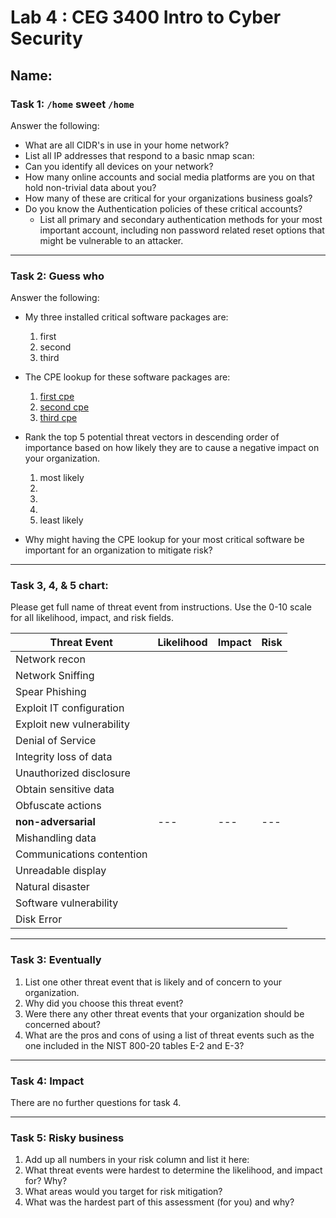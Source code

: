 # Lab 4 : CEG 3400 Intro to Cyber Security

## Name:

### Task 1: `/home` sweet `/home`

Answer the following:

* What are all CIDR's in use in your home network?
* List all IP addresses that respond to a basic nmap scan: 
* Can you identify all devices on your network?
* How many online accounts and social media platforms are you on
  that hold non-trivial data about you?
* How many of these are critical for your organizations business goals?
* Do you know the Authentication policies of these critical accounts?
  * List all primary and secondary authentication methods for your most 
    important account, including non password related  reset options 
    that might be vulnerable to an attacker. 

---

### Task 2: Guess who

Answer the following:

* My three installed critical software packages are:
  1. first
  2. second
  3. third

* The CPE lookup for these software packages are:
  1. [first cpe](www.first.com)
  2. [second cpe](second.com) 
  3. [third cpe](thrid.com)

* Rank the top 5 potential threat vectors in descending order of importance
  based on how likely they are to cause a negative impact on your organization.
  1. most likely
  2. 
  3. 
  4. 
  5. least likely

* Why might having the CPE lookup for your most critical software be important
  for an organization to mitigate risk?

---

### Task 3, 4, & 5 chart:

Please get full name of threat event from instructions.  Use the 0-10 scale 
for all likelihood, impact, and risk fields.

| **Threat Event**        | **Likelihood** | **Impact** | **Risk** |
| ---                     | ---            | ---        | ---      |
| Network recon           |                |            |          |
| Network Sniffing        |                |            |          |
| Spear Phishing          |                |            |          |
| Exploit IT configuration|                |            |          |
| Exploit new vulnerability|                |            |          |
| Denial of Service       |                |            |          |
| Integrity loss of data  |                |            |          |
| Unauthorized disclosure |                |            |          |
| Obtain sensitive data   |                |            |          |
| Obfuscate actions       |                |            |          |
| **non-adversarial**     | ---            | ---        | ---      |
| Mishandling data        |                |            |          |
| Communications contention|                |            |          |
| Unreadable display      |                |            |          |
| Natural disaster        |                |            |          |
| Software vulnerability  |                |            |          |
| Disk Error              |                |            |          |

---

### Task 3: Eventually

1. List one other threat event that is likely and of concern to your organization.
2. Why did you choose this threat event?
3. Were there any other threat events that your organization should be concerned about?  
4. What are the pros and cons of using a list of threat events such as the one included
   in the NIST 800-20 tables E-2 and E-3?

---

### Task 4: Impact

There are no further questions for task 4.

---

### Task 5: Risky business

1. Add up all numbers in your risk column and list it here:
2. What threat events were hardest to determine the likelihood, and impact for? Why?
3. What areas would you target for risk mitigation?
4. What was the hardest part of this assessment (for you) and why?


